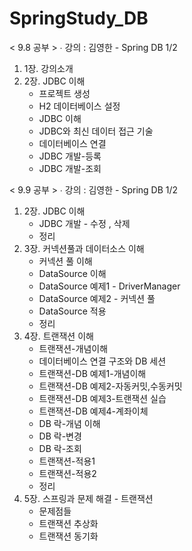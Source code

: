 # SpringStudy_DB

< 9.8 공부 >
∙ 강의 : 김영한 - Spring DB 1/2 <br>
1) 1장. 강의소개
2) 2장. JDBC 이해
   - 프로젝트 생성
   - H2 데이터베이스 설정
   - JDBC 이해
   - JDBC와 최신 데이터 접근 기술
   - 데이터베이스 연결
   - JDBC 개발-등록
   - JDBC 개발-조회
  

< 9.9 공부 >
∙ 강의 : 김영한 - Spring DB 1/2 <br>
1) 2장. JDBC 이해
   - JDBC 개발 - 수정 , 삭제
   - 정리
2) 3장. 커넥션풀과 데이터소스 이해
   - 커넥션 풀 이해
   - DataSource 이해
   - DataSource 예제1 - DriverManager
   - DataSource 예제2 - 커넥션 풀
   - DataSource 적용
   - 정리
3) 4장. 트랜잭션 이해
   - 트랜잭션-개념이해
   - 데이터베이스 연결 구조와 DB 세션
   - 트랜잭션-DB 예제1-개념이해
   - 트랜잭션-DB 예제2-자동커밋,수동커밋
   - 트랜잭션-DB 예제3-트랜잭션 실습
   - 트랜잭션-DB 예제4-계좌이체
   - DB 락-개념 이해
   - DB 락-변경
   - DB 락-조회
   - 트랜잭션-적용1
   - 트랜잭션-적용2
   - 정리
4) 5장. 스프링과 문제 해결 - 트랜잭션
   - 문제점들
   - 트랜잭션 추상화
   - 트랜잭션 동기화





























